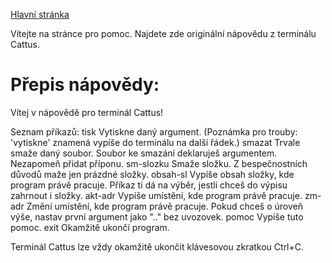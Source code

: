 [Hlavní stránka](./index.html)


Vítejte na stránce pro pomoc.
Najdete zde originální nápovědu z terminálu Cattus.

# Přepis nápovědy:
Vítej v nápovědě pro terminál Cattus!
    
Seznam příkazů:
tisk                Vytiskne daný argument.
                    (Poznámka pro trouby: 'vytiskne' znamená vypíše do terminálu na další řádek.)
smazat              Trvale smaže daný soubor. Soubor ke smazání deklaruješ argumentem.
                    Nezapomeň přidat příponu.
sm-slozku           Smaže složku. Z bespečnostních důvodů maže jen prázdné složky.
obsah-sl            Vypíše obsah složky, kde program právě pracuje.
                    Příkaz ti dá na výběr, jestli chceš do výpisu zahrnout i složky.
akt-adr             Vypíše umístění, kde program právě pracuje.
zm-adr              Změní umístění, kde program právě pracuje.
                    Pokud chceš o úroveň výše, nastav první argument jako ".." bez uvozovek.
pomoc               Vypíše tuto pomoc.
exit                Okamžitě ukončí program.

Terminál Cattus lze vždy okamžitě ukončit klávesovou zkratkou Ctrl+C.
